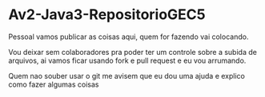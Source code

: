 # Av2-Java3-RepositorioGEC5

Pessoal vamos publicar as coisas aqui, quem for fazendo vai colocando.

Vou deixar sem colaboradores pra poder ter um controle sobre a subida de arquivos, ai vamos ficar usando fork e pull request
e eu vou arrumando.

Quem nao souber usar o git me avisem que eu dou uma ajuda e explico como fazer algumas coisas
